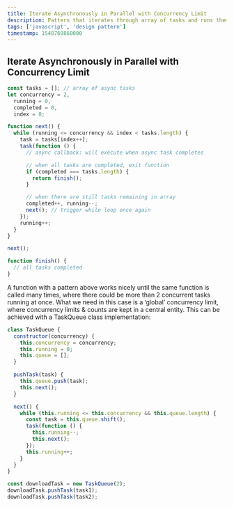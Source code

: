 ```yaml
---
title: Iterate Asynchronously in Parallel with Concurrency Limit
description: Pattern that iterates through array of tasks and runs them asynchronously and in parallel with a concurrency limit
tags: ['javascript', 'design pattern']
timestamp: 1548760860000
---
```


## Iterate Asynchronously in Parallel with Concurrency Limit

```js
const tasks = []; // array of async tasks
let concurrency = 2,
  running = 0,
  completed = 0,
  index = 0;

function next() {
  while (running <= concurrency && index < tasks.length) {
    task = tasks[index++];
    task(function () {
      // async callback: will execute when async task completes

      // when all tasks are completed, exit function
      if (completed === tasks.length) {
        return finish();
      }

      // when there are still tasks remaining in array
      completed++, running--;
      next(); // trigger while loop once again
    });
    running++;
  }
}

next();

function finish() {
  // all tasks completed
}
```

A function with a pattern above works nicely until the same function is called many times, where there could be more than 2 concurrent tasks running at once. What we need in this case is a ‘global’ concurrency limit, where concurrency limits & counts are kept in a central entity. This can be achieved with a TaskQueue class implementation:

```js
class TaskQueue {
  constructor(concurrency) {
    this.concurrency = concurrency;
    this.running = 0;
    this.queue = [];
  }

  pushTask(task) {
    this.queue.push(task);
    this.next();
  }

  next() {
    while (this.running <= this.concurrency && this.queue.length) {
      const task = this.queue.shift();
      task(function () {
        this.running--;
        this.next();
      });
      this.running++;
    }
  }
}

const downloadTask = new TaskQueue(2);
downloadTask.pushTask(task1);
downloadTask.pushTask(task2);
```

